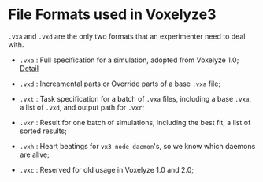 # File Formats used in Voxelyze3

`.vxa` and `.vxd` are the only two formats that an experimenter need to deal with.

* `.vxa` : Full specification for a simulation, adopted from Voxelyze 1.0; [Detail](https://github.com/liusida/gpuVoxels/blob/master/doc/VXA_File_Format.md)

* `.vxd` : Increamental parts or Override parts of a base `.vxa` file;

* `.vxt` : Task specification for a batch of `.vxa` files, including a base `.vxa`, a list of `.vxd`, and output path for `.vxr`;

* `.vxr` : Result for one batch of simulations, including the best fit, a list of sorted results;

* `.vxh` : Heart beatings for `vx3_node_daemon`'s, so we know which daemons are alive;

* `.vxc` : Reserved for old usage in Voxelyze 1.0 and 2.0;

